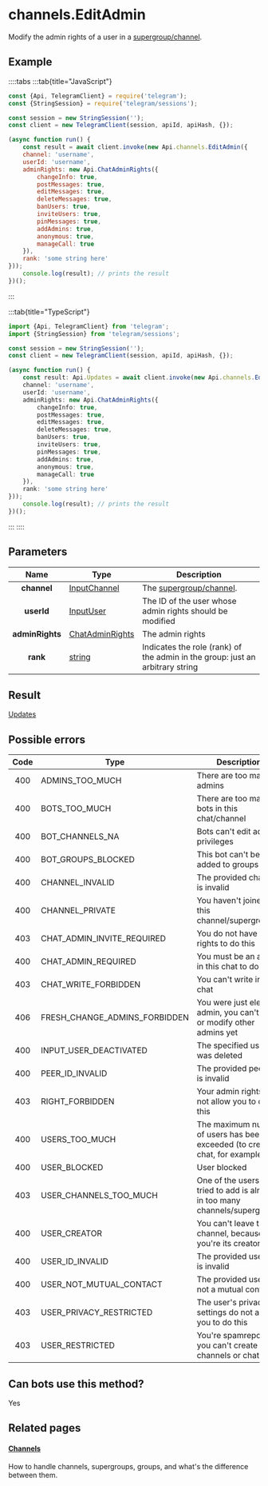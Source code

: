 # channels.EditAdmin

Modify the admin rights of a user in a [supergroup/channel](https://core.telegram.org/api/channel).



## Example

::::tabs
:::tab{title="JavaScript"}
```js
const {Api, TelegramClient} = require('telegram');
const {StringSession} = require('telegram/sessions');

const session = new StringSession('');
const client = new TelegramClient(session, apiId, apiHash, {});

(async function run() {
    const result = await client.invoke(new Api.channels.EditAdmin({
    channel: 'username',
    userId: 'username',
    adminRights: new Api.ChatAdminRights({
        changeInfo: true,
        postMessages: true,
        editMessages: true,
        deleteMessages: true,
        banUsers: true,
        inviteUsers: true,
        pinMessages: true,
        addAdmins: true,
        anonymous: true,
        manageCall: true
    }),
    rank: 'some string here'
}));
    console.log(result); // prints the result
})();
```
:::

:::tab{title="TypeScript"}
```ts
import {Api, TelegramClient} from 'telegram';
import {StringSession} from 'telegram/sessions';

const session = new StringSession('');
const client = new TelegramClient(session, apiId, apiHash, {});

(async function run() {
    const result: Api.Updates = await client.invoke(new Api.channels.EditAdmin({
    channel: 'username',
    userId: 'username',
    adminRights: new Api.ChatAdminRights({
        changeInfo: true,
        postMessages: true,
        editMessages: true,
        deleteMessages: true,
        banUsers: true,
        inviteUsers: true,
        pinMessages: true,
        addAdmins: true,
        anonymous: true,
        manageCall: true
    }),
    rank: 'some string here'
}));
    console.log(result); // prints the result
})();
```
:::
::::



## Parameters

| Name | Type | Description |
| :--: | ---- | ----------- |
| **channel** | [InputChannel](https://core.telegram.org/type/InputChannel) | The [supergroup/channel](https://core.telegram.org/api/channel). 
| **userId** | [InputUser](https://core.telegram.org/type/InputUser) | The ID of the user whose admin rights should be modified 
| **adminRights** | [ChatAdminRights](https://core.telegram.org/type/ChatAdminRights) | The admin rights 
| **rank** | [string](https://core.telegram.org/type/string) | Indicates the role (rank) of the admin in the group: just an arbitrary string 


## Result

[Updates](https://core.telegram.org/type/Updates)



## Possible errors

| Code | Type | Description |
| :--: | ---- | ----------- |
| 400 | ADMINS\_TOO\_MUCH | There are too many admins 
| 400 | BOTS\_TOO\_MUCH | There are too many bots in this chat/channel 
| 400 | BOT\_CHANNELS\_NA | Bots can't edit admin privileges 
| 400 | BOT\_GROUPS\_BLOCKED | This bot can't be added to groups 
| 400 | CHANNEL\_INVALID | The provided channel is invalid 
| 400 | CHANNEL\_PRIVATE | You haven't joined this channel/supergroup 
| 403 | CHAT\_ADMIN\_INVITE\_REQUIRED | You do not have the rights to do this 
| 400 | CHAT\_ADMIN\_REQUIRED | You must be an admin in this chat to do this 
| 403 | CHAT\_WRITE\_FORBIDDEN | You can't write in this chat 
| 406 | FRESH\_CHANGE\_ADMINS\_FORBIDDEN | You were just elected admin, you can't add or modify other admins yet 
| 400 | INPUT\_USER\_DEACTIVATED | The specified user was deleted 
| 400 | PEER\_ID\_INVALID | The provided peer id is invalid 
| 403 | RIGHT\_FORBIDDEN | Your admin rights do not allow you to do this 
| 400 | USERS\_TOO\_MUCH | The maximum number of users has been exceeded (to create a chat, for example) 
| 400 | USER\_BLOCKED | User blocked 
| 403 | USER\_CHANNELS\_TOO\_MUCH | One of the users you tried to add is already in too many channels/supergroups 
| 400 | USER\_CREATOR | You can't leave this channel, because you're its creator 
| 400 | USER\_ID\_INVALID | The provided user ID is invalid 
| 400 | USER\_NOT\_MUTUAL\_CONTACT | The provided user is not a mutual contact 
| 403 | USER\_PRIVACY\_RESTRICTED | The user's privacy settings do not allow you to do this 
| 403 | USER\_RESTRICTED | You're spamreported, you can't create channels or chats. 


## Can bots use this method?

Yes

## Related pages

#### [Channels](https://core.telegram.org/api/channel)

How to handle channels, supergroups, groups, and what's the difference between them.




